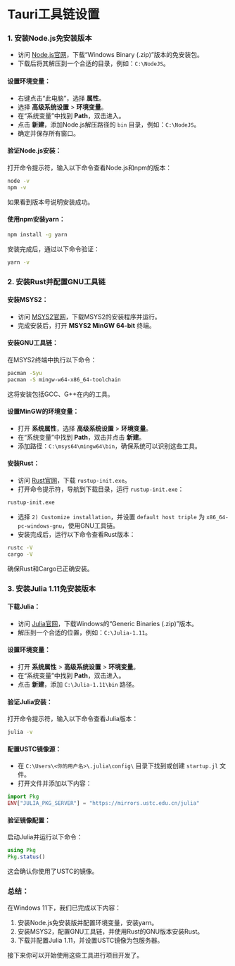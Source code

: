 # Tauri工具链设置

### 1. **安装Node.js免安装版本**

- 访问 [Node.js官网](https://nodejs.org/)，下载“Windows Binary (.zip)”版本的免安装包。
- 下载后将其解压到一个合适的目录，例如：`C:\NodeJS`。

#### 设置环境变量：

- 右键点击“此电脑”，选择 **属性**。
- 选择 **高级系统设置** > **环境变量**。
- 在“系统变量”中找到 **Path**，双击进入。
- 点击 **新建**，添加Node.js解压路径的 `bin` 目录，例如：`C:\NodeJS`。
- 确定并保存所有窗口。

#### 验证Node.js安装：

打开命令提示符，输入以下命令查看Node.js和npm的版本：

```bash
node -v
npm -v
```

如果看到版本号说明安装成功。

#### 使用npm安装yarn：

```bash
npm install -g yarn
```

安装完成后，通过以下命令验证：

```bash
yarn -v
```

### 2. **安装Rust并配置GNU工具链**

#### 安装MSYS2：

- 访问 [MSYS2官网](https://www.msys2.org/)，下载MSYS2的安装程序并运行。
- 完成安装后，打开 **MSYS2 MinGW 64-bit** 终端。

#### 安装GNU工具链：

在MSYS2终端中执行以下命令：

```bash
pacman -Syu
pacman -S mingw-w64-x86_64-toolchain
```

这将安装包括GCC、G++在内的工具。

#### 设置MinGW的环境变量：

- 打开 **系统属性**，选择 **高级系统设置** > **环境变量**。
- 在“系统变量”中找到 **Path**，双击并点击 **新建**。
- 添加路径：`C:\msys64\mingw64\bin`，确保系统可以识别这些工具。

#### 安装Rust：

- 访问 [Rust官网](https://www.rust-lang.org/)，下载 `rustup-init.exe`。
- 打开命令提示符，导航到下载目录，运行 `rustup-init.exe`：

```bash
rustup-init.exe
```

- 选择 `2) Customize installation`，并设置 `default host triple` 为 `x86_64-pc-windows-gnu`，使用GNU工具链。
- 安装完成后，运行以下命令查看Rust版本：

```bash
rustc -V
cargo -V
```

确保Rust和Cargo已正确安装。

### 3. **安装Julia 1.11免安装版本**

#### 下载Julia：

- 访问 [Julia官网](https://julialang.org/downloads/)，下载Windows的“Generic Binaries (.zip)”版本。
- 解压到一个合适的位置，例如：`C:\Julia-1.11`。

#### 设置环境变量：

- 打开 **系统属性** > **高级系统设置** > **环境变量**。
- 在“系统变量”中找到 **Path**，双击进入。
- 点击 **新建**，添加 `C:\Julia-1.11\bin` 路径。

#### 验证Julia安装：

打开命令提示符，输入以下命令查看Julia版本：

```bash
julia -v
```

#### 配置USTC镜像源：

- 在 `C:\Users\<你的用户名>\.julia\config\` 目录下找到或创建 `startup.jl` 文件。
- 打开文件并添加以下内容：

```julia
import Pkg
ENV["JULIA_PKG_SERVER"] = "https://mirrors.ustc.edu.cn/julia"
```

#### 验证镜像配置：

启动Julia并运行以下命令：

```julia
using Pkg
Pkg.status()
```

这会确认你使用了USTC的镜像。

### 总结：

在Windows 11下，我们已完成以下内容：
1. 安装Node.js免安装版并配置环境变量，安装yarn。
2. 安装MSYS2，配置GNU工具链，并使用Rust的GNU版本安装Rust。
3. 下载并配置Julia 1.11，并设置USTC镜像为包服务器。

接下来你可以开始使用这些工具进行项目开发了。